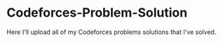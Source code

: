 # Codeforces-Problem-Solution
Here I'll upload all of my Codeforces problems solutions that I've solved.
